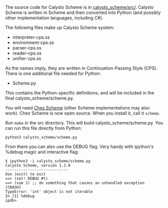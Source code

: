 The source code for Calysto Scheme is in [calysto_scheme/src/](https://github.com/Calysto/calysto_scheme/tree/master/calysto_scheme/src). Calysto Scheme is written in Scheme and then converted into Python (and possibly other implementation languages, including C#).

The following files make up Calysto Scheme system:

* interpreter-cps.ss
* environment-cps.ss
* parser-cps.ss
* reader-cps.ss
* unifier-cps.ss

As the names imply, they are written in Continuation-Passing Style (CPS). There is one additional file needed for Python: 

* Scheme.py

This contains the Python-specific definitions, and will be included in the final calysto_scheme/scheme.py.

You will need [Chez Scheme](https://github.com/cisco/ChezScheme) (other Scheme implementations may also work). Chez Scheme is now open source. When you install it, call it `scheme`.

Run `make` in the src directory. This will build calysto_scheme/scheme.py. You can run this file directly from Python:

```
python3 calysto_scheme/scheme.py
```

From there you can also use the DEBUG flag. Very handy with ipython's %debug magic and interactive flag:

```
$ ipython3 -i calysto_scheme/scheme.py
Calysto Scheme, version 1.3.0
----------------------------
Use (exit) to exit
==> (set! DEBUG #t)
==> (sum 1) ;; do something that causes an unhandled exception
[CRASH]
TypeError: 'int' object is not iterable
In [1] %debug
ipdb> 
```
